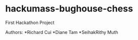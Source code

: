 # hackumass-bughouse-chess
First Hackathon Project

Authors:
*Richard Cui
*Diane Tam
*SeihakRithy Muth